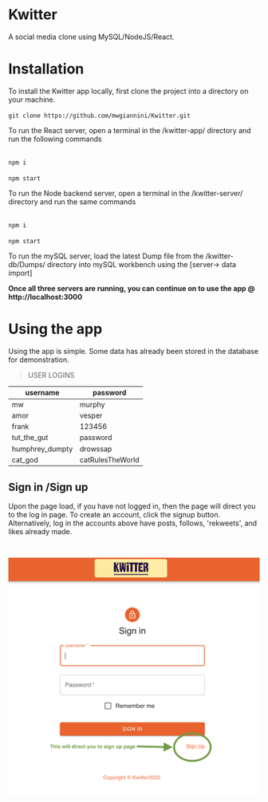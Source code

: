 
# Kwitter

A social media clone using MySQL/NodeJS/React.

  
  
  

# Installation

To install the Kwitter app locally, first clone the project into a directory on your machine.

`git clone https://github.com/mwgiannini/Kwitter.git`

  

To run the React server, open a terminal in the /kwitter-app/ directory and run the following commands

```

npm i

npm start

```

  

To run the Node backend server, open a terminal in the /kwitter-server/ directory and run the same commands

```

npm i

npm start

```

  

To run the mySQL server, load the latest Dump file from the /kwitter-db/Dumps/ directory into mySQL workbench using the [server-> data import]

  
  
  **Once all three servers are running, you can continue on to use the app @ http://localhost:3000**
  
  
  

# Using the app

  Using the app is simple. Some data has already been stored in the database for demonstration.
>USER LOGINS

|username|  password|
|--|--|
| mw | murphy |
|amor|vesper|
|frank|123456|
|tut_the_gut|password|
|humphrey_dumpty|drowssap|
|cat_god|catRulesTheWorld|

## Sign in /Sign up

  

Upon the page load, if you have not logged in, then the page will direct you to the log in page. To create an account, click the signup button. Alternatively, log in the accounts above have posts, follows, 'rekweets', and likes already made.

<pre>

</pre>
![](DemoImages/login.png)
